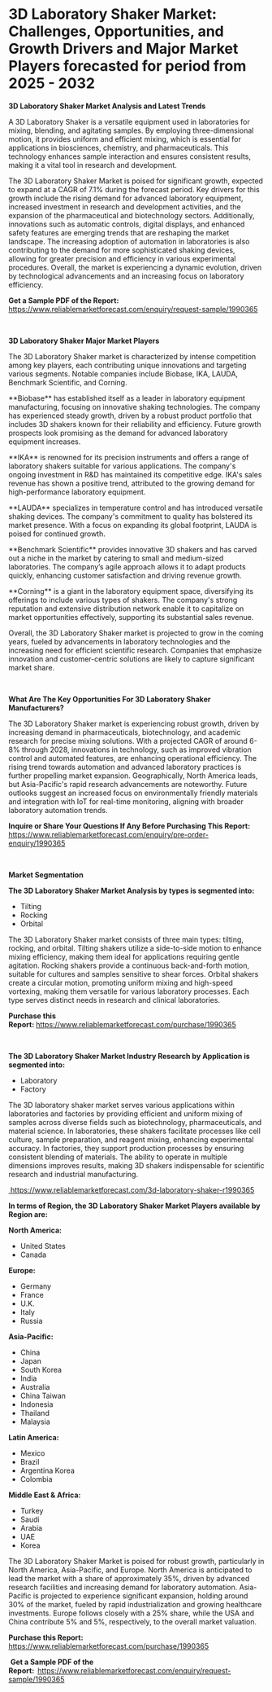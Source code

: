 <p><h1>3D Laboratory Shaker Market: Challenges, Opportunities, and Growth Drivers and Major Market Players forecasted for period from 2025 - 2032</h1></p><p><strong>3D Laboratory Shaker Market Analysis and Latest Trends</strong></p>
<p><p>A 3D Laboratory Shaker is a versatile equipment used in laboratories for mixing, blending, and agitating samples. By employing three-dimensional motion, it provides uniform and efficient mixing, which is essential for applications in biosciences, chemistry, and pharmaceuticals. This technology enhances sample interaction and ensures consistent results, making it a vital tool in research and development.</p><p>The 3D Laboratory Shaker Market is poised for significant growth, expected to expand at a CAGR of 7.1% during the forecast period. Key drivers for this growth include the rising demand for advanced laboratory equipment, increased investment in research and development activities, and the expansion of the pharmaceutical and biotechnology sectors. Additionally, innovations such as automatic controls, digital displays, and enhanced safety features are emerging trends that are reshaping the market landscape. The increasing adoption of automation in laboratories is also contributing to the demand for more sophisticated shaking devices, allowing for greater precision and efficiency in various experimental procedures. Overall, the market is experiencing a dynamic evolution, driven by technological advancements and an increasing focus on laboratory efficiency.</p></p>
<p><strong>Get a Sample PDF of the Report:&nbsp;</strong> <a href="https://www.reliablemarketforecast.com/enquiry/request-sample/1990365?utm_campaign=3165&utm_medium=2&utm_source=Github&utm_content=ia&utm_term=16042025&utm_id=3d-laboratory-shaker">https://www.reliablemarketforecast.com/enquiry/request-sample/1990365</a></p>
<p>&nbsp;</p>
<p><strong>3D Laboratory Shaker Major Market Players</strong></p>
<p><p>The 3D Laboratory Shaker market is characterized by intense competition among key players, each contributing unique innovations and targeting various segments. Notable companies include Biobase, IKA, LAUDA, Benchmark Scientific, and Corning.</p><p>**Biobase** has established itself as a leader in laboratory equipment manufacturing, focusing on innovative shaking technologies. The company has experienced steady growth, driven by a robust product portfolio that includes 3D shakers known for their reliability and efficiency. Future growth prospects look promising as the demand for advanced laboratory equipment increases.</p><p>**IKA** is renowned for its precision instruments and offers a range of laboratory shakers suitable for various applications. The company's ongoing investment in R&D has maintained its competitive edge. IKA's sales revenue has shown a positive trend, attributed to the growing demand for high-performance laboratory equipment.</p><p>**LAUDA** specializes in temperature control and has introduced versatile shaking devices. The company's commitment to quality has bolstered its market presence. With a focus on expanding its global footprint, LAUDA is poised for continued growth.</p><p>**Benchmark Scientific** provides innovative 3D shakers and has carved out a niche in the market by catering to small and medium-sized laboratories. The company’s agile approach allows it to adapt products quickly, enhancing customer satisfaction and driving revenue growth.</p><p>**Corning** is a giant in the laboratory equipment space, diversifying its offerings to include various types of shakers. The company's strong reputation and extensive distribution network enable it to capitalize on market opportunities effectively, supporting its substantial sales revenue.</p><p>Overall, the 3D Laboratory Shaker market is projected to grow in the coming years, fueled by advancements in laboratory technologies and the increasing need for efficient scientific research. Companies that emphasize innovation and customer-centric solutions are likely to capture significant market share.</p></p>
<p>&nbsp;</p>
<p><strong>What Are The Key Opportunities For 3D Laboratory Shaker Manufacturers?</strong></p>
<p><p>The 3D Laboratory Shaker market is experiencing robust growth, driven by increasing demand in pharmaceuticals, biotechnology, and academic research for precise mixing solutions. With a projected CAGR of around 6-8% through 2028, innovations in technology, such as improved vibration control and automated features, are enhancing operational efficiency. The rising trend towards automation and advanced laboratory practices is further propelling market expansion. Geographically, North America leads, but Asia-Pacific's rapid research advancements are noteworthy. Future outlooks suggest an increased focus on environmentally friendly materials and integration with IoT for real-time monitoring, aligning with broader laboratory automation trends.</p></p>
<p><strong>Inquire or Share Your Questions If Any Before Purchasing This Report:</strong> <a href="https://www.reliablemarketforecast.com/enquiry/pre-order-enquiry/1990365?utm_campaign=3165&utm_medium=2&utm_source=Github&utm_content=ia&utm_term=16042025&utm_id=3d-laboratory-shaker">https://www.reliablemarketforecast.com/enquiry/pre-order-enquiry/1990365</a></p>
<p>&nbsp;</p>
<p><strong>Market Segmentation</strong></p>
<p><strong>The 3D Laboratory Shaker Market Analysis by types is segmented into:</strong></p>
<p><ul><li>Tilting</li><li>Rocking</li><li>Orbital</li></ul></p>
<p><p>The 3D Laboratory Shaker market consists of three main types: tilting, rocking, and orbital. Tilting shakers utilize a side-to-side motion to enhance mixing efficiency, making them ideal for applications requiring gentle agitation. Rocking shakers provide a continuous back-and-forth motion, suitable for cultures and samples sensitive to shear forces. Orbital shakers create a circular motion, promoting uniform mixing and high-speed vortexing, making them versatile for various laboratory processes. Each type serves distinct needs in research and clinical laboratories.</p></p>
<p><strong>Purchase this Report:&nbsp;</strong><a href="https://www.reliablemarketforecast.com/purchase/1990365?utm_campaign=3165&utm_medium=2&utm_source=Github&utm_content=ia&utm_term=16042025&utm_id=3d-laboratory-shaker">https://www.reliablemarketforecast.com/purchase/1990365</a></p>
<p>&nbsp;</p>
<p><strong>The 3D Laboratory Shaker Market Industry Research by Application is segmented into:</strong></p>
<p><ul><li>Laboratory</li><li>Factory</li></ul></p>
<p><p>The 3D laboratory shaker market serves various applications within laboratories and factories by providing efficient and uniform mixing of samples across diverse fields such as biotechnology, pharmaceuticals, and material science. In laboratories, these shakers facilitate processes like cell culture, sample preparation, and reagent mixing, enhancing experimental accuracy. In factories, they support production processes by ensuring consistent blending of materials. The ability to operate in multiple dimensions improves results, making 3D shakers indispensable for scientific research and industrial manufacturing.</p></p>
<p><a href="https://www.reliablemarketforecast.com/3d-laboratory-shaker-r1990365?utm_campaign=3165&utm_medium=2&utm_source=Github&utm_content=ia&utm_term=16042025&utm_id=3d-laboratory-shaker">&nbsp;https://www.reliablemarketforecast.com/3d-laboratory-shaker-r1990365</a></p>
<p><strong>In terms of Region, the 3D Laboratory Shaker Market Players available by Region are:</strong></p>
<p>
    <p> <strong> North America: </strong>
        <ul>
            <li>United States</li>
            <li>Canada</li>
        </ul>
        </p> 
    <p> <strong> Europe: </strong>
        <ul>
            <li>Germany</li>
            <li>France</li>
            <li>U.K.</li>
            <li>Italy</li>
            <li>Russia</li>
        </ul>
        </p> 
    <p> <strong> Asia-Pacific: </strong>
        <ul>
            <li>China</li>
            <li>Japan</li>
            <li>South Korea</li>
            <li>India</li>
            <li>Australia</li>
            <li>China Taiwan</li>
            <li>Indonesia</li>
            <li>Thailand</li>
            <li>Malaysia</li>
        </ul>
        </p> 
    <p> <strong> Latin America: </strong>
        <ul>
            <li>Mexico</li>
            <li>Brazil</li>
            <li>Argentina Korea</li>
            <li>Colombia</li>
        </ul>
        </p> 
    <p> <strong> Middle East & Africa: </strong>
        <ul>
            <li>Turkey</li>
            <li>Saudi</li>
            <li>Arabia</li>
            <li>UAE</li>
            <li>Korea</li>
        </ul>
    </p>
    </p>
<p><p>The 3D Laboratory Shaker Market is poised for robust growth, particularly in North America, Asia-Pacific, and Europe. North America is anticipated to lead the market with a share of approximately 35%, driven by advanced research facilities and increasing demand for laboratory automation. Asia-Pacific is projected to experience significant expansion, holding around 30% of the market, fueled by rapid industrialization and growing healthcare investments. Europe follows closely with a 25% share, while the USA and China contribute 5% and 5%, respectively, to the overall market valuation.</p></p>
<p><strong>Purchase this Report: </strong><a href="https://www.reliablemarketforecast.com/purchase/1990365?utm_campaign=3165&utm_medium=2&utm_source=Github&utm_content=ia&utm_term=16042025&utm_id=3d-laboratory-shaker">https://www.reliablemarketforecast.com/purchase/1990365</a></p>
<p>&nbsp;<strong>Get a Sample PDF of the Report:&nbsp;&nbsp;</strong><a href="https://www.reliablemarketforecast.com/enquiry/request-sample/1990365?utm_campaign=3165&utm_medium=2&utm_source=Github&utm_content=ia&utm_term=16042025&utm_id=3d-laboratory-shaker">https://www.reliablemarketforecast.com/enquiry/request-sample/1990365</a></p>
<p><strong></strong></p>
<p><p></p><p></p><p></p></p>